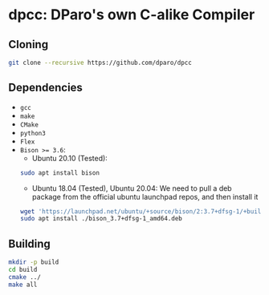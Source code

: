 # dpcc: DParo's own C-alike Compiler

## Cloning

```sh
git clone --recursive https://github.com/dparo/dpcc
```

## Dependencies
- `gcc`
- `make`
- `CMake`
- `python3`
- `Flex`
- `Bison >= 3.6`:
  - Ubuntu 20.10 (Tested):
  ```sh
  sudo apt install bison
  ```
  - Ubuntu 18.04 (Tested), Ubuntu 20.04:
  We need to pull a deb package from the official ubuntu launchpad repos, and then install it
  ```sh
  wget 'https://launchpad.net/ubuntu/+source/bison/2:3.7+dfsg-1/+build/19640339/+files/bison_3.7+dfsg-1_amd64.deb'
  sudo apt install ./bison_3.7+dfsg-1_amd64.deb
  ```

## Building

```sh
mkdir -p build
cd build
cmake ../
make all
```
